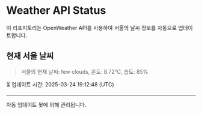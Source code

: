 
# Weather API Status

이 리포지토리는 OpenWeather API를 사용하여 서울의 날씨 정보를 자동으로 업데이트합니다.

## 현재 서울 날씨
> 서울의 현재 날씨: few clouds, 온도: 8.72°C, 습도: 85%

⏳ 업데이트 시간: 2025-03-24 19:12:48 (UTC)

---
자동 업데이트 봇에 의해 관리됩니다.
